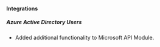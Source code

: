 
#### Integrations
##### Azure Active Directory Users
- Added additional functionality to Microsoft API Module.
